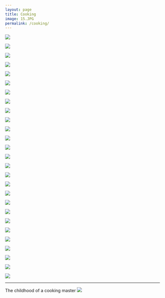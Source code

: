 ```yaml
---
layout: page
title: Cooking
image: 15.JPG
permalink: /cooking/
---
```



![]({{site.baseurl}}/img/Cooking/C0.jpg)

![]({{site.baseurl}}/img/Cooking/C1.jpg)

![]({{site.baseurl}}/img/Cooking/C2.jpg)

![]({{site.baseurl}}/img/Cooking/C3.jpg)

![]({{site.baseurl}}/img/Cooking/C4.jpg)

![]({{site.baseurl}}/img/Cooking/C5.jpg)

![]({{site.baseurl}}/img/Cooking/C6.jpg)

![]({{site.baseurl}}/img/Cooking/C7.jpg)

![]({{site.baseurl}}/img/Cooking/C8.jpg)

![]({{site.baseurl}}/img/Cooking/C9.jpg)

![]({{site.baseurl}}/img/Cooking/C10.jpg)

![]({{site.baseurl}}/img/Cooking/C11.jpg)

![]({{site.baseurl}}/img/Cooking/C12.jpg)

![]({{site.baseurl}}/img/Cooking/C13.jpg)

![]({{site.baseurl}}/img/Cooking/C14.jpg)

![]({{site.baseurl}}/img/Cooking/C15.jpg)

![]({{site.baseurl}}/img/Cooking/C16.jpg)

![]({{site.baseurl}}/img/Cooking/C17.jpg)

![]({{site.baseurl}}/img/Cooking/C18.jpg)

![]({{site.baseurl}}/img/Cooking/C19.jpg)

![]({{site.baseurl}}/img/Cooking/C20.jpg)

![]({{site.baseurl}}/img/Cooking/C21.jpg)

![]({{site.baseurl}}/img/Cooking/C22.jpg)

![]({{site.baseurl}}/img/Cooking/C23.jpg)

![]({{site.baseurl}}/img/Cooking/C24.jpg)

![]({{site.baseurl}}/img/Cooking/C25.jpg)

![]({{site.baseurl}}/img/Cooking/C26.jpg)



****

The childhood of a cooking master 
![]({{site.baseurl}}/img/Childhood01.JPG)


